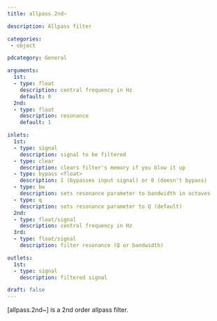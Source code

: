 ```yaml
---
title: allpass.2nd~

description: Allpass filter

categories:
 - object

pdcategory: General

arguments:
  1st:
  - type: float
    description: central frequency in Hz
    default: 0
  2nd:
  - type: float
    description: resonance
    default: 1

inlets:
  1st:
  - type: signal
    description: signal to be filtered
  - type: clear
    description: clears filter's memory if you blow it up
  - type: bypass <float>
    description: 1 (bypasses input signal) or 0 (doesn't bypass)
  - type: bw
    description: sets resonance parameter to bandwidth in octaves
  - type: q
    description: sets resonance parameter to Q (default)
  2nd:
  - type: float/signal
    description: central frequency in Hz
  3rd:
  - type: float/signal
    description: filter resonance (Q or bandwidth)

outlets:
  1st:
  - type: signal
    description: filtered signal

draft: false
---
```


[allpass.2nd~] is a 2nd order allpass filter.
